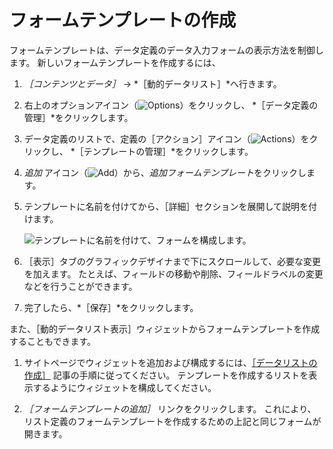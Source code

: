 # フォームテンプレートの作成

フォームテンプレートは、データ定義のデータ入力フォームの表示方法を制御します。 新しいフォームテンプレートを作成するには、

1. *［コンテンツとデータ］* &rarr; *［動的データリスト］*へ行きます。

1. 右上のオプションアイコン（![Options](../../../images/icon-options.png)）をクリックし、 *［データ定義の管理］*をクリックします。

1. データ定義のリストで、定義の［アクション］アイコン（![Actions](../../../images/icon-actions.png)）をクリックし、 *［テンプレートの管理］*をクリックします。

1. *追加* アイコン（![Add](../../../images/icon-add.png)）から、*追加フォームテンプレート*をクリックします。

1. テンプレートに名前を付けてから、［詳細］セクションを展開して説明を付けます。

    ![テンプレートに名前を付けて、フォームを構成します。](./creating-form-templates/images/01.png)

1. ［表示］タブのグラフィックデザイナまで下にスクロールして、必要な変更を加えます。 たとえば、フィールドの移動や削除、フィールドラベルの変更などを行うことができます。

1. 完了したら、*［保存］*をクリックします。

また、［動的データリスト表示］ウィジェットからフォームテンプレートを作成することもできます。

1. サイトページでウィジェットを追加および構成するには、[［データリストの作成］](./creating-data-lists.md) 記事の手順に従ってください。 テンプレートを作成するリストを表示するようにウィジェットを構成してください。

1. *［フォームテンプレートの追加］* リンクをクリックします。 これにより、リスト定義のフォームテンプレートを作成するための上記と同じフォームが開きます。


